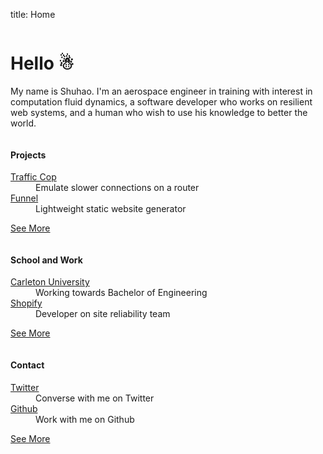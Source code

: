 title: Home

<div class="row">
	<div class="small-12 columns">
		<div class="panel welcomebox">
      <h1>Hello &#9731;</h1>
      <p>
        My name is Shuhao. I'm an aerospace engineer in training with interest
        in computation fluid dynamics, a software developer who works on resilient
        web systems, and a human who wish to use his knowledge to better the world.
      </p>
		</div>
	</div>
</div>

<div class="row">
	<div class="large-12 small-12 small-centered columns">
		<div class="row">
			<div class="large-4 columns">
        <div class="mainpage-box">
          <h4>Projects</h4>
          <dl>
            <dt><a href="https://github.com/shuhaowu/trafficcop">Traffic Cop</a></dt>
            <dd>Emulate slower connections on a router</dd>
            <dt><a href="https://github.com/shuhaowu/funnel">Funnel</a></dt>
            <dd>Lightweight static website generator</dd>
          </dl>
          <p class="checkout"><a href="/showcase">See More</a></p>
        </div>
      </div>
			<div class="large-4 columns">
        <div class="mainpage-box">
          <h4>School and Work</h4>
          <dl>
            <dt><a href="http://carleton.ca">Carleton University</a></dt>
            <dd>Working towards Bachelor of Engineering</dd>
            <dt><a href="https://shopify.com">Shopify</a></dt>
            <dd>Developer on site reliability team</dd>
          </dl>
          <p class="checkout"><a href="/cv">See More</a></p>
        </div>
      </div>
			<div class="large-4 columns">
        <div class="mainpage-box">
          <h4>Contact</h4>
          <dl>
            <dt><a href="https://twitter.com/shuhaowu">Twitter</a></dt>
            <dd>Converse with me on Twitter</dd>
            <dt><a href="https://github.com/shuhaowu">Github</a></dt>
            <dd>Work with me on Github</dd>
          </dl>
          <p class="checkout"><a href="/contact">See More</a></p>
        </div>
      </div>
		</div>
	</div>
</div>


